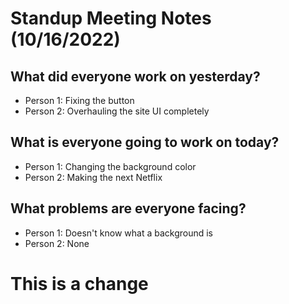 # Standup Meeting Notes (10/16/2022)
## What did everyone work on yesterday?
- Person 1: Fixing the button
- Person 2: Overhauling the site UI completely 
## What is everyone going to work on today?
- Person 1: Changing the background color
- Person 2: Making the next Netflix
## What problems are everyone facing?
- Person 1: Doesn't know what a background is
- Person 2: None
# This is a change